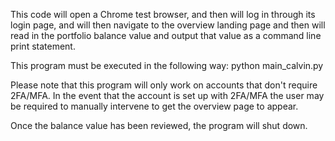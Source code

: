 This code will open a Chrome test browser, and then will log in through its login page, and will then navigate to the overview landing page and then will read in the portfolio balance value and output that value as a command line print statement.

This program must be executed in the following way:
python main_calvin.py <URL of the login page> <URL of the account overview page> <username or email address> <password>

Please note that this program will only work on accounts that don't require 2FA/MFA.  In the event that the account is set up with 2FA/MFA the user may be required to manually intervene to get the overview page to appear.

Once the balance value has been reviewed, the program will shut down.

